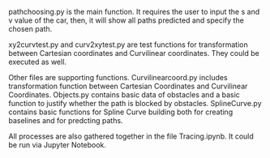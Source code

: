 pathchoosing.py is the main function. It requires the user to input the s and v value of the car, then, it will show all paths predicted and specify the chosen path.

xy2curvtest.py and curv2xytest.py are test functions for transformation between Cartesian coordinates and Curvilinear coordinates. They could be executed as well.

Other files are supporting functions. Curvilinearcoord.py includes transformation function between Cartesian Coordinates and Curvilinear Coordinates. Objects.py contains basic data of obstacles and a basic function to justify whether the path is blocked by obstacles. SplineCurve.py contains basic functions for Spline Curve building both for creating baselines and for predcting paths.

All processes are also gathered together in the file Tracing.ipynb. It could be run via Jupyter Notebook.